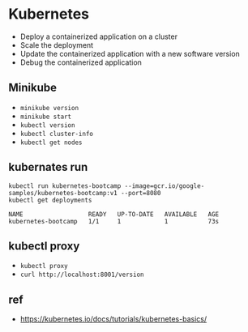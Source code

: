 # Kubernetes
* Deploy a containerized application on a cluster
* Scale the deployment
* Update the containerized application with a new software version
* Debug the containerized application

## Minikube
* `minikube version`
* `minikube start`
* `kubectl version`
* `kubectl cluster-info`
* `kubectl get nodes`

## kubernates run
```
kubectl run kubernetes-bootcamp --image=gcr.io/google-samples/kubernetes-bootcamp:v1 --port=8080
kubectl get deployments

NAME                  READY   UP-TO-DATE   AVAILABLE   AGE
kubernetes-bootcamp   1/1     1            1           73s
```

## kubectl proxy
* `kubectl proxy`
* `curl http://localhost:8001/version`

## ref
* https://kubernetes.io/docs/tutorials/kubernetes-basics/
